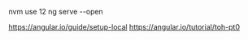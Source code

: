 nvm use 12
ng serve --open

https://angular.io/guide/setup-local
https://angular.io/tutorial/toh-pt0
